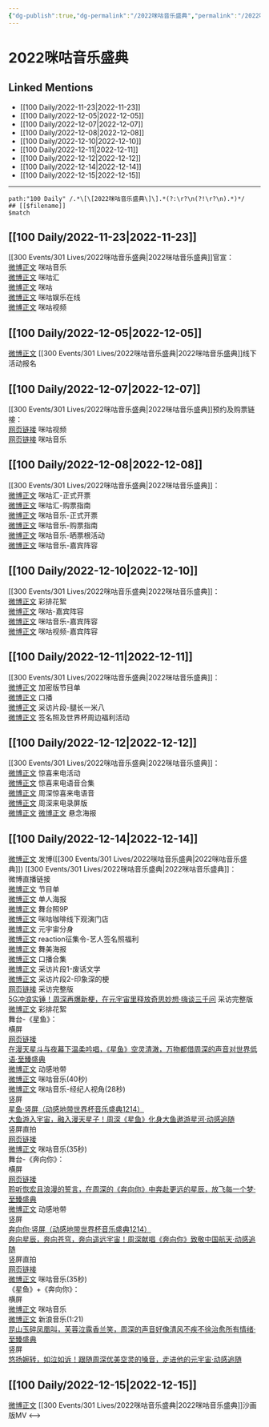 ```yaml
---
{"dg-publish":true,"dg-permalink":"/2022咪咕音乐盛典","permalink":"/2022咪咕音乐盛典/","title":"2022咪咕音乐盛典","tags":[null],"created":"2022-11-24T17:49:24.000+08:00","updated":"2023-04-10T16:09:33.411+08:00"}
---
```


# 2022咪咕音乐盛典

## Linked Mentions
- [[100 Daily/2022-11-23\|2022-11-23]]
- [[100 Daily/2022-12-05\|2022-12-05]]
- [[100 Daily/2022-12-07\|2022-12-07]]
- [[100 Daily/2022-12-08\|2022-12-08]]
- [[100 Daily/2022-12-10\|2022-12-10]]
- [[100 Daily/2022-12-11\|2022-12-11]]
- [[100 Daily/2022-12-12\|2022-12-12]]
- [[100 Daily/2022-12-14\|2022-12-14]]
- [[100 Daily/2022-12-15\|2022-12-15]]


---

```expander
path:"100 Daily" /.*\[\[2022咪咕音乐盛典\]\].*(?:\r?\n(?!\r?\n).*)*/
## [[$filename]]
$match
```
## [[100 Daily/2022-11-23\|2022-11-23]]
[[300 Events/301 Lives/2022咪咕音乐盛典\|2022咪咕音乐盛典]]官宣：  
[微博正文](https://m.weibo.cn/1867028705/4838914613061127) 咪咕音乐  
[微博正文](https://m.weibo.cn/5190275658/4838915560969679) 咪咕汇  
[微博正文](https://m.weibo.cn/5428441557/4838918060515994) 咪咕  
[微博正文](https://m.weibo.cn/7441318559/4838917209329438) 咪咕娱乐在线  
[微博正文](https://m.weibo.cn/1809436135/4838917348265835) 咪咕视频
## [[100 Daily/2022-12-05\|2022-12-05]]
[微博正文](https://weibo.com/detail/4843274743318661) [[300 Events/301 Lives/2022咪咕音乐盛典\|2022咪咕音乐盛典]]线下活动报名
## [[100 Daily/2022-12-07\|2022-12-07]]
[[300 Events/301 Lives/2022咪咕音乐盛典\|2022咪咕音乐盛典]]预约及购票链接：  
[网页链接](https://weibo.cn/sinaurl?u=https%3A%2F%2Fm.miguvideo.com%2Fmgs%2Fpromotion%2Fsubject%2Fmiguhui_2022%2Fprd%2Ftopic.html%3FpwId%3D05466385107d4cd394fa0eee1564c896) 咪咕视频  
[网页链接](https://weibo.cn/sinaurl?u=https%3A%2F%2Fh5.nf.migu.cn%2Fapp%2Fv4%2Fzt%2F2022%2Fmgh%2Findex.html) 咪咕音乐
## [[100 Daily/2022-12-08\|2022-12-08]]
[[300 Events/301 Lives/2022咪咕音乐盛典\|2022咪咕音乐盛典]]：  
[微博正文](https://m.weibo.cn/5190275658/4844339073385579) 咪咕汇-正式开票  
[微博正文](https://m.weibo.cn/5190275658/4844425639365642) 咪咕汇-购票指南  
[微博正文](https://m.weibo.cn/1867028705/4844339069458725) 咪咕音乐-正式开票  
[微博正文](https://m.weibo.cn/1867028705/4844425899171524) 咪咕音乐-购票指南  
[微博正文](https://m.weibo.cn/1867028705/4844427098458307) 咪咕音乐-晒票根活动  
[微博正文](https://m.weibo.cn/1867028705/4844453917622865) 咪咕音乐-嘉宾阵容
## [[100 Daily/2022-12-10\|2022-12-10]]
[[300 Events/301 Lives/2022咪咕音乐盛典\|2022咪咕音乐盛典]]：  
[微博正文](http://weibo.com/3847403453/MiVJzDZh4) 彩排花絮  
[微博正文](http://weibo.com/5428441557/MiXFJ1wEd) 咪咕-嘉宾阵容  
[微博正文](http://weibo.com/1867028705/MiXMis7VI) 咪咕音乐-嘉宾阵容  
[微博正文](http://weibo.com/1809436135/MiY1rh7kw) 咪咕视频-嘉宾阵容
## [[100 Daily/2022-12-11\|2022-12-11]]
[[300 Events/301 Lives/2022咪咕音乐盛典\|2022咪咕音乐盛典]]：  
[微博正文](https://m.weibo.cn/1867028705/4845205419723337) 加密版节目单  
[微博正文](https://m.weibo.cn/1867028705/4845550182865980) 口播  
[微博正文](https://m.weibo.cn/1867028705/4845538866628208) 采访片段-腿长一米八  
[微博正文](https://m.weibo.cn/1867028705/4845501742323755) 签名照及世界杯周边福利活动
## [[100 Daily/2022-12-12\|2022-12-12]]
[[300 Events/301 Lives/2022咪咕音乐盛典\|2022咪咕音乐盛典]]：  
[微博正文](https://m.weibo.cn/1867028705/4845790088140173) 惊喜来电活动  
[微博正文](https://m.weibo.cn/1867028705/4845798334144012) 惊喜来电语音合集  
[微博正文](https://m.weibo.cn/7012740989/4845874855283631) 周深惊喜来电语音  
[微博正文](https://m.weibo.cn/7012740989/4845874855283631) 周深来电录屏版  
[微博正文](https://m.weibo.cn/1867028705/4845877966933972) [微博正文](https://m.weibo.cn/7441318559/4845879237809912) 悬念海报
## [[100 Daily/2022-12-14\|2022-12-14]]
[微博正文](https://m.weibo.cn/1736988591/4846692589897881) 发博([[300 Events/301 Lives/2022咪咕音乐盛典\|2022咪咕音乐盛典]])
[[300 Events/301 Lives/2022咪咕音乐盛典\|2022咪咕音乐盛典]]：  
[](https://m.weibo.cn/1867028705/4846556375944835) 微博直播链接  
[微博正文](https://m.weibo.cn/1867028705/4846526445126129) 节目单  
[微博正文](https://m.weibo.cn/1867028705/4846375189879774) 单人海报  
[微博正文](https://m.weibo.cn/7478855230/4846674688608914) 舞台照9P  
[微博正文](https://m.weibo.cn/1867028705/4846379157164405) 咪咕咖啡线下观演门店  
[微博正文](https://m.weibo.cn/1867028705/4846550125120241) 元宇宙分身  
[微博正文](https://m.weibo.cn/1867028705/4846578101655577) reaction征集令-艺人签名照福利  
[微博正文](https://m.weibo.cn/1867028705/4846606375981334) 舞美海报  
[微博正文](https://m.weibo.cn/1867028705/4846577506845920) 口播合集  
[微博正文](https://m.weibo.cn/1867028705/4846516781190567) 采访片段1-废话文学  
[微博正文](https://m.weibo.cn/1867028705/4846668430975236) 采访片段2-印象深的梗  
[网页链接](https://weibo.cn/sinaurl?u=http%3A%2F%2Fc.migu.cn%2F00fWRa%3Fifrom%3D07b073d2835f8c1d5dfde461d0d264f2) 采访完整版  
[5G冲浪实锤！周深再爆新梗，在元宇宙里释放奇思妙想·嗨谈三千问](https://weibo.cn/sinaurl?u=http%3A%2F%2Fm.miguvideo.com%2Fmgs%2Fmsite%2Fprd%2FverticalScreen.html%3Fcid%3D755281359%26sharefrom%3Dmiguvideoapp) 采访完整版  
[微博正文](https://m.weibo.cn/6466290670/4846718925408115) 彩排花絮  
舞台-《星鱼》：  
横屏  
[网页链接](https://weibo.cn/sinaurl?u=http%3A%2F%2Fc.migu.cn%2F00fWPQ%3Fifrom%3D07b073d2835f8c1d5dfde461d0d264f2)  
[在漫天星斗与夜幕下温柔吟唱，《星鱼》空灵清澈，万物都借周深的声音对世界低语·至臻盛典](https://weibo.cn/sinaurl?u=http%3A%2F%2Fm.miguvideo.com%2Fmgs%2Fmsite%2Fprd%2FverticalScreen.html%3Fcid%3D755316082%26sharefrom%3Dmiguvideoapp)  
[微博正文](https://m.weibo.cn/5388677746/4846686168680462) 动感地带  
[微博正文](https://m.weibo.cn/1867028705/4846674021454975) 咪咕音乐(40秒)  
[微博正文](https://m.weibo.cn/1867028705/4846694946050297) 咪咕音乐-经纪人视角(28秒)  
竖屏  
[星鱼·竖屏（动感地带世界杯音乐盛典1214）](https://weibo.cn/sinaurl?u=http%3A%2F%2Fc.migu.cn%2F00fWRk%3Fifrom%3Dc3619365fe117a29da712a869118110e)  
[大鱼游入宇宙，融入漫天星子！周深《星鱼》化身大鱼遨游星河·动感追随](https://weibo.cn/sinaurl?u=http%3A%2F%2Fm.miguvideo.com%2Fmgs%2Fmsite%2Fprd%2FverticalScreen.html%3Fcid%3D755318184%26sharefrom%3Dmiguvideoapp)  
竖屏直拍  
[网页链接](https://weibo.cn/sinaurl?u=http%3A%2F%2Fc.migu.cn%2F00fWNk%3Fifrom%3Dc3619365fe117a29da712a869118110e)  
[微博正文](https://m.weibo.cn/1867028705/4846675901023210) 咪咕音乐(35秒)  
舞台-《奔向你》：  
横屏  
[网页链接](https://weibo.cn/sinaurl?u=http%3A%2F%2Fc.migu.cn%2F00fWRt%3Fifrom%3D07b073d2835f8c1d5dfde461d0d264f2)  
[聆听恢宏且浪漫的誓言，在周深的《奔向你》中奔赴更远的星辰，放飞每一个梦·至臻盛典](https://weibo.cn/sinaurl?u=http%3A%2F%2Fm.miguvideo.com%2Fmgs%2Fmsite%2Fprd%2FverticalScreen.html%3Fcid%3D755317309%26sharefrom%3Dmiguvideoapp)  
[微博正文](https://m.weibo.cn/5388677746/4846687358552431) 动感地带  
竖屏  
[奔向你·竖屏（动感地带世界杯音乐盛典1214）](https://weibo.cn/sinaurl?u=http%3A%2F%2Fc.migu.cn%2F00fWPj%3Fifrom%3Dc3619365fe117a29da712a869118110e)  
[奔向星辰，奔向苍穹，奔向遥远宇宙！周深献唱《奔向你》致敬中国航天·动感追随](https://weibo.cn/sinaurl?u=http%3A%2F%2Fm.miguvideo.com%2Fmgs%2Fmsite%2Fprd%2FverticalScreen.html%3Fcid%3D755318626%26sharefrom%3Dmiguvideoapp)  
竖屏直拍  
[网页链接](https://weibo.cn/sinaurl?u=http%3A%2F%2Fc.migu.cn%2F00fWRs%3Fifrom%3Dc3619365fe117a29da712a869118110e)  
[微博正文](https://m.weibo.cn/1867028705/4846676457564940) 咪咕音乐(35秒)  
《星鱼》+《奔向你》：  
横屏  
[微博正文](https://m.weibo.cn/1867028705/4846683189938613) 咪咕音乐  
[微博正文](https://m.weibo.cn/1266269835/4846672658049126) 新浪音乐(1:21)  
[昆山玉碎凤凰叫，芙蓉泣露香兰笑，周深的声音好像清风不疾不徐治愈所有情绪·至臻盛典](https://weibo.cn/sinaurl?u=http%3A%2F%2Fm.miguvideo.com%2Fmgs%2Fmsite%2Fprd%2FverticalScreen.html%3Fcid%3D755317638%26sharefrom%3Dmiguvideoapp)  
竖屏  
[悠扬婉转，如泣如诉！跟随周深优美空灵的嗓音，走进他的元宇宙·动感追随](https://weibo.cn/sinaurl?u=http%3A%2F%2Fm.miguvideo.com%2Fmgs%2Fmsite%2Fprd%2FverticalScreen.html%3Fcid%3D755318303%26sharefrom%3Dmiguvideoapp)
## [[100 Daily/2022-12-15\|2022-12-15]]
[微博正文](https://m.weibo.cn/1867028705/4846890795935429) [[300 Events/301 Lives/2022咪咕音乐盛典\|2022咪咕音乐盛典]]沙画版MV
<-->
